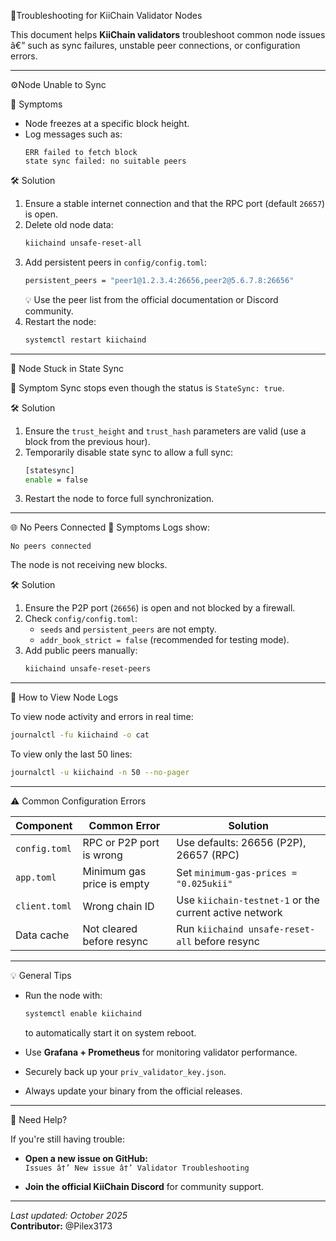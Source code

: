 🧩Troubleshooting for KiiChain Validator Nodes

This document helps **KiiChain validators** troubleshoot common node issues â€” such as sync failures, unstable peer connections, or configuration errors.

---

⚙️Node Unable to Sync

🧠 Symptoms
- Node freezes at a specific block height.  
- Log messages such as:
  ```
  ERR failed to fetch block
  state sync failed: no suitable peers
  ```

🛠️ Solution
1. Ensure a stable internet connection and that the RPC port (default `26657`) is open.  
2. Delete old node data:
   ```bash
   kiichaind unsafe-reset-all
   ```
3. Add persistent peers in `config/config.toml`:
   ```bash
   persistent_peers = "peer1@1.2.3.4:26656,peer2@5.6.7.8:26656"
   ```
   💡 Use the peer list from the official documentation or Discord community.
4. Restart the node:
   ```bash
   systemctl restart kiichaind
   ```

---

🔁 Node Stuck in State Sync

🧠 Symptom
Sync stops even though the status is `StateSync: true`.

🛠️ Solution
1. Ensure the `trust_height` and `trust_hash` parameters are valid (use a block from the previous hour).  
2. Temporarily disable state sync to allow a full sync:
   ```bash
   [statesync]
   enable = false
   ```
3. Restart the node to force full synchronization.

---

🌐 No Peers Connected
🧠 Symptoms
Logs show:
```
No peers connected
```
The node is not receiving new blocks.

🛠️ Solution
1. Ensure the P2P port (`26656`) is open and not blocked by a firewall.  
2. Check `config/config.toml`:
   - `seeds` and `persistent_peers` are not empty.  
   - `addr_book_strict = false` (recommended for testing mode).  
3. Add public peers manually:
   ```bash
   kiichaind unsafe-reset-peers
   ```

---

📜 How to View Node Logs

To view node activity and errors in real time:
```bash
journalctl -fu kiichaind -o cat
```

To view only the last 50 lines:
```bash
journalctl -u kiichaind -n 50 --no-pager
```

---

⚠️ Common Configuration Errors

| Component       | Common Error                        | Solution |
|-----------------|--------------------------------------|-----------|
| `config.toml`   | RPC or P2P port is wrong             | Use defaults: 26656 (P2P), 26657 (RPC) |
| `app.toml`      | Minimum gas price is empty           | Set `minimum-gas-prices = "0.025ukii"` |
| `client.toml`   | Wrong chain ID                       | Use `kiichain-testnet-1` or the current active network |
| Data cache      | Not cleared before resync            | Run `kiichaind unsafe-reset-all` before resync |

---

💡 General Tips

- Run the node with:
  ```bash
  systemctl enable kiichaind
  ```
  to automatically start it on system reboot.

- Use **Grafana + Prometheus** for monitoring validator performance.  
- Securely back up your `priv_validator_key.json`.  
- Always update your binary from the official releases.

---

💬 Need Help?

If you're still having trouble:

- **Open a new issue on GitHub:**  
  `Issues â†’ New issue â†’ Validator Troubleshooting`

- **Join the official KiiChain Discord** for community support.

---

_Last updated: October 2025_  
**Contributor:** @Pilex3173
